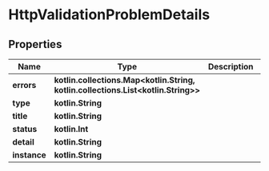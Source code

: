 
# HttpValidationProblemDetails

## Properties
Name | Type | Description | Notes
------------ | ------------- | ------------- | -------------
**errors** | **kotlin.collections.Map&lt;kotlin.String, kotlin.collections.List&lt;kotlin.String&gt;&gt;** |  |  [optional] [readonly]
**type** | **kotlin.String** |  |  [optional]
**title** | **kotlin.String** |  |  [optional]
**status** | **kotlin.Int** |  |  [optional]
**detail** | **kotlin.String** |  |  [optional]
**instance** | **kotlin.String** |  |  [optional]



